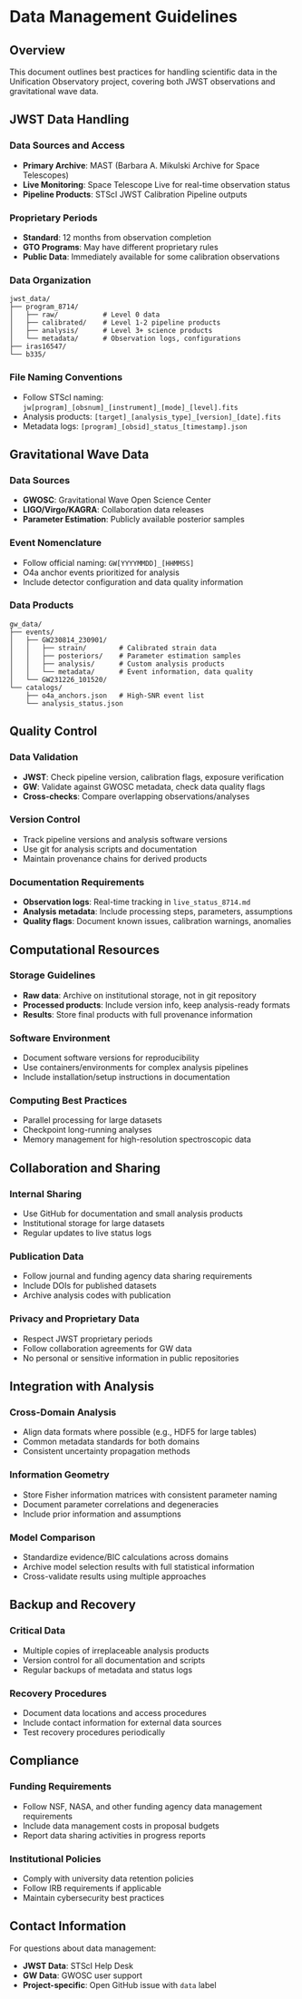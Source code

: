# Data Management Guidelines

## Overview
This document outlines best practices for handling scientific data in the Unification Observatory project, covering both JWST observations and gravitational wave data.

## JWST Data Handling

### Data Sources and Access
- **Primary Archive**: MAST (Barbara A. Mikulski Archive for Space Telescopes)
- **Live Monitoring**: Space Telescope Live for real-time observation status
- **Pipeline Products**: STScI JWST Calibration Pipeline outputs

### Proprietary Periods
- **Standard**: 12 months from observation completion
- **GTO Programs**: May have different proprietary rules
- **Public Data**: Immediately available for some calibration observations

### Data Organization
```
jwst_data/
├── program_8714/
│   ├── raw/           # Level 0 data
│   ├── calibrated/    # Level 1-2 pipeline products  
│   ├── analysis/      # Level 3+ science products
│   └── metadata/      # Observation logs, configurations
├── iras16547/
└── b335/
```

### File Naming Conventions
- Follow STScI naming: `jw[program]_[obsnum]_[instrument]_[mode]_[level].fits`
- Analysis products: `[target]_[analysis_type]_[version]_[date].fits`
- Metadata logs: `[program]_[obsid]_status_[timestamp].json`

## Gravitational Wave Data

### Data Sources
- **GWOSC**: Gravitational Wave Open Science Center
- **LIGO/Virgo/KAGRA**: Collaboration data releases
- **Parameter Estimation**: Publicly available posterior samples

### Event Nomenclature
- Follow official naming: `GW[YYYYMMDD]_[HHMMSS]`
- O4a anchor events prioritized for analysis
- Include detector configuration and data quality information

### Data Products
```
gw_data/
├── events/
│   ├── GW230814_230901/
│   │   ├── strain/        # Calibrated strain data
│   │   ├── posteriors/    # Parameter estimation samples
│   │   ├── analysis/      # Custom analysis products
│   │   └── metadata/      # Event information, data quality
│   └── GW231226_101520/
└── catalogs/
    ├── o4a_anchors.json   # High-SNR event list
    └── analysis_status.json
```

## Quality Control

### Data Validation
- **JWST**: Check pipeline version, calibration flags, exposure verification
- **GW**: Validate against GWOSC metadata, check data quality flags
- **Cross-checks**: Compare overlapping observations/analyses

### Version Control
- Track pipeline versions and analysis software versions
- Use git for analysis scripts and documentation
- Maintain provenance chains for derived products

### Documentation Requirements
- **Observation logs**: Real-time tracking in `live_status_8714.md`
- **Analysis metadata**: Include processing steps, parameters, assumptions
- **Quality flags**: Document known issues, calibration warnings, anomalies

## Computational Resources

### Storage Guidelines
- **Raw data**: Archive on institutional storage, not in git repository
- **Processed products**: Include version info, keep analysis-ready formats
- **Results**: Store final products with full provenance information

### Software Environment
- Document software versions for reproducibility
- Use containers/environments for complex analysis pipelines
- Include installation/setup instructions in documentation

### Computing Best Practices
- Parallel processing for large datasets
- Checkpoint long-running analyses
- Memory management for high-resolution spectroscopic data

## Collaboration and Sharing

### Internal Sharing
- Use GitHub for documentation and small analysis products
- Institutional storage for large datasets
- Regular updates to live status logs

### Publication Data
- Follow journal and funding agency data sharing requirements
- Include DOIs for published datasets
- Archive analysis codes with publication

### Privacy and Proprietary Data
- Respect JWST proprietary periods
- Follow collaboration agreements for GW data
- No personal or sensitive information in public repositories

## Integration with Analysis

### Cross-Domain Analysis
- Align data formats where possible (e.g., HDF5 for large tables)
- Common metadata standards for both domains
- Consistent uncertainty propagation methods

### Information Geometry
- Store Fisher information matrices with consistent parameter naming
- Document parameter correlations and degeneracies
- Include prior information and assumptions

### Model Comparison
- Standardize evidence/BIC calculations across domains
- Archive model selection results with full statistical information
- Cross-validate results using multiple approaches

## Backup and Recovery

### Critical Data
- Multiple copies of irreplaceable analysis products
- Version control for all documentation and scripts
- Regular backups of metadata and status logs

### Recovery Procedures
- Document data locations and access procedures
- Include contact information for external data sources
- Test recovery procedures periodically

## Compliance

### Funding Requirements
- Follow NSF, NASA, and other funding agency data management requirements
- Include data management costs in proposal budgets
- Report data sharing activities in progress reports

### Institutional Policies
- Comply with university data retention policies
- Follow IRB requirements if applicable
- Maintain cybersecurity best practices

## Contact Information

For questions about data management:
- **JWST Data**: STScI Help Desk
- **GW Data**: GWOSC user support
- **Project-specific**: Open GitHub issue with `data` label